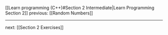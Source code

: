 [[Learn programming (C++)#Section 2 Intermediate|Learn Programming Section 2]]  previous: [[Random Numbers]] 

---








next: [[Section 2 Exercises]] 
